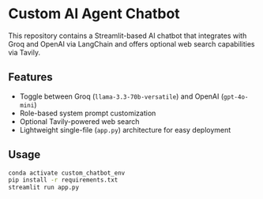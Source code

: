 # Custom AI Agent Chatbot

This repository contains a Streamlit-based AI chatbot that integrates with Groq and OpenAI via LangChain and offers optional web search capabilities via Tavily.

## Features
- Toggle between Groq (`llama-3.3-70b-versatile`) and OpenAI (`gpt-4o-mini`)
- Role-based system prompt customization
- Optional Tavily-powered web search
- Lightweight single-file (`app.py`) architecture for easy deployment

## Usage

```bash
conda activate custom_chatbot_env
pip install -r requirements.txt
streamlit run app.py
